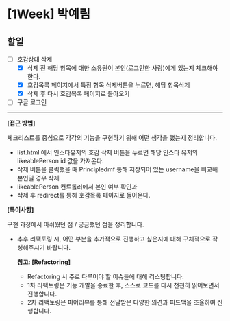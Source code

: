 # [1Week] 박예림

## 할일

- [ ] 호감상대 삭제
    - [x] 삭제 전 해당 항목에 대한 소유권이 본인(로그인한 사람)에게 있는지 체크해야 한다.
    - [x] 호감목록 페이지에서 특정 항목 삭제버튼을 누르면, 해당 항목삭제
    - [x] 삭제 후 다시 호감목록 페이지로 돌아오기
- [ ] 구글 로그인

---

**[접근 방법]**

체크리스트를 중심으로 각각의 기능을 구현하기 위해 어떤 생각을 했는지 정리합니다.
- list.html 에서 인스타유저의 호감 삭제 버튼을 누르면 해당 인스타 유저의 likeablePerson id 값을 가져온다.
- 삭제 버튼을 클릭했을 때 Principledmf 통해 저장되어 있는 username을 비교해 본인일 경우 삭제
- likeablePerson 컨트롤러에서 본인 여부 확인과 
- 삭제 후 redirect를 통해 호감목록 페이지로 돌아온다.




**[특이사항]**

구현 과정에서 아쉬웠던 점 / 궁금했던 점을 정리합니다.

- 추후 리팩토링 시, 어떤 부분을 추가적으로 진행하고 싶은지에 대해 구체적으로 작성해주시기 바랍니다.

  **참고: [Refactoring]**

    - Refactoring 시 주로 다루어야 할 이슈들에 대해 리스팅합니다.
    - 1차 리팩토링은 기능 개발을 종료한 후, 스스로 코드를 다시 천천히 읽어보면서 진행합니다.
    - 2차 리팩토링은 피어리뷰를 통해 전달받은 다양한 의견과 피드백을 조율하여 진행합니다.